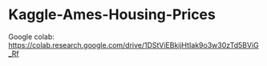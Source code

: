 # Kaggle-Ames-Housing-Prices

Google colab: https://colab.research.google.com/drive/1DStViEBkijHtIak9o3w30zTd5BViG_Rf
